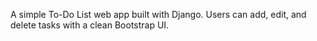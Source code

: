 A simple To-Do List web app built with Django.
Users can add, edit, and delete tasks with a clean Bootstrap UI.

